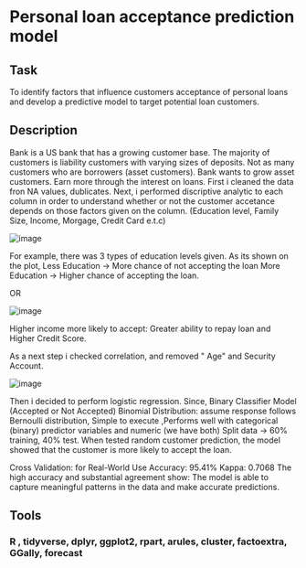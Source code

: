 # Personal loan acceptance prediction model 

## Task
To identify factors that influence customers acceptance of personal loans and develop a predictive model to target potential loan customers.

## Description
Bank is a US bank that has a growing customer base. The majority of customers is liability customers with varying sizes of deposits. 
Not as many customers who are borrowers (asset customers). Bank wants to grow asset customers. Earn more through the interest on loans. 
First i cleaned the data fron NA values, dublicates. Next, i performed discriptive analytic to each column in order to understand whether or not the customer accetance depends on those factors given on the column. (Education level, Family Size, Income, Morgage, Credit Card e.t.c) 

![image](https://github.com/asselkassenova/data_analyst_portfolio/assets/130527153/4d5fdf3a-9f3b-422b-8490-0e6304d34826)

For example, there was 3 types of education levels given. As its shown on the plot, Less Education → More chance of not accepting the loan 
More Education → Higher chance of accepting the loan.

OR 

![image](https://github.com/asselkassenova/data_analyst_portfolio/assets/130527153/9f337f6b-a65b-49fb-ac29-725c00592419)

Higher income more likely to accept: Greater ability to repay loan and Higher Credit Score.

As a next step i checked correlation, and removed " Age" and Security Account. 

![image](https://github.com/asselkassenova/data_analyst_portfolio/assets/130527153/202473ca-b323-4b5a-8c37-f2ce9bae9ba3)

Then i decided to perform logistic regression. Since, Binary Classifier Model (Accepted or Not Accepted)
Binomial Distribution: assume response follows Bernoulli distribution, Simple to execute ,Performs well with categorical (binary) predictor variables and numeric (we have both) Split data → 60% training, 40% test. When tested random customer prediction, the model showed that the customer is more likely to accept the loan. 

Cross Validation: for Real-World Use 
Accuracy: 95.41% 
Kappa: 0.7068
The high accuracy and substantial agreement show:
The model is able to capture meaningful patterns in the data and make accurate predictions.

## Tools
### R , tidyverse, dplyr, ggplot2, rpart, arules, cluster, factoextra, GGally, forecast
